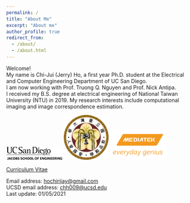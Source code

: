 ```yaml
---
permalink: /
title: "About Me"
excerpt: "About me"
author_profile: true
redirect_from: 
  - /about/
  - /about.html
---
```


Welcome! <br> My name is Chi-Jui (Jerry) Ho, a first year Ph.D. student at the Electrical and Computer Engineering Department of UC San Diego. <br/>
I am now working with Prof. Truong Q. Nguyen and Prof. Nick Antipa. <br/>
I received my B.S. degree at electrical engineering of National Taiwan University (NTU) in 2019. My research interests include computational imaging and image correspondence estimation. <br/>

<img src='/images/UCSD.png' width='150' >
<img src='/images/NTU.png' width='120' >
<img src='/images/MTK.jpg' width='150' > <br/>

[Curriculum Vitae](http://JerryHoTaiwan.github.io/files/CV_Chi_Jui_Ho_UCSD_202101.pdf) <br/>

Email address: hochirijay@gmail.com <br/>
UCSD email address: chh009@ucsd.edu <br/>
Last update: 01/05/2021
